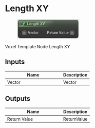 # Length XY

<div align="left" data-full-width="false">

<figure><img src="../../../../api/Math/Vector Operators/Length_XY.png" alt=""><figcaption></figcaption></figure>

</div>

Voxel Template Node Length XY

## Inputs

<table><thead><tr><th width="170">Name</th><th>Description</th></tr></thead><tbody><tr><td>Vector</td><td>Vector</td></tr></tbody></table>

## Outputs

<table><thead><tr><th width="170">Name</th><th>Description</th></tr></thead><tbody><tr><td>Return Value</td><td>ReturnValue</td></tr></tbody></table>
